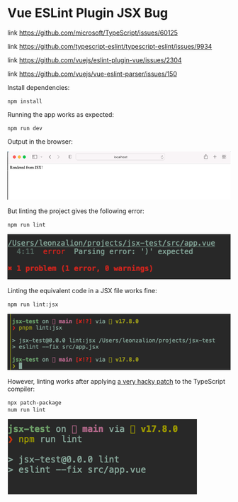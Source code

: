# Vue ESLint Plugin JSX Bug

link https://github.com/microsoft/TypeScript/issues/60125

link https://github.com/typescript-eslint/typescript-eslint/issues/9934

link https://github.com/vuejs/eslint-plugin-vue/issues/2304

link https://github.com/vuejs/vue-eslint-parser/issues/150


Install dependencies:
```shell
npm install
```

Running the app works as expected:

```shell
npm run dev
```

Output in the browser:

![works](works.png)

But linting the project gives the following error:

```shell
npm run lint
```

![parsing error](parsing-error.png)

Linting the equivalent code in a JSX file works fine:

```shell
npm run lint:jsx
```

![parsing works](parsing-works.png)

However, linting works after applying [a very hacky patch](https://github.com/leonzalion/vue-eslint-plugin-jsx-bug/blob/main/patches/typescript%2B4.6.3.patch) to the TypeScript compiler:

```shell
npx patch-package
num run lint
```

![parsing works patch](parsing-works-patch.png)


